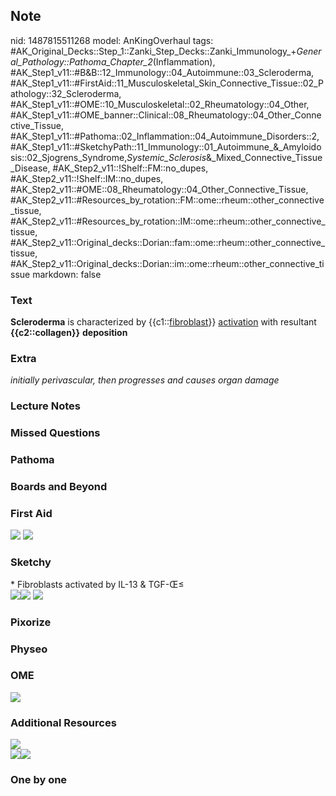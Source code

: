 ## Note
nid: 1487815511268
model: AnKingOverhaul
tags: #AK_Original_Decks::Step_1::Zanki_Step_Decks::Zanki_Immunology_+_General_Pathology::Pathoma_Chapter_2_(Inflammation), #AK_Step1_v11::#B&B::12_Immunology::04_Autoimmune::03_Scleroderma, #AK_Step1_v11::#FirstAid::11_Musculoskeletal_Skin_Connective_Tissue::02_Pathology::32_Scleroderma, #AK_Step1_v11::#OME::10_Musculoskeletal::02_Rheumatology::04_Other, #AK_Step1_v11::#OME_banner::Clinical::08_Rheumatology::04_Other_Connective_Tissue, #AK_Step1_v11::#Pathoma::02_Inflammation::04_Autoimmune_Disorders::2, #AK_Step1_v11::#SketchyPath::11_Immunology::01_Autoimmune_&_Amyloidosis::02_Sjogrens_Syndrome,_Systemic_Sclerosis_&_Mixed_Connective_Tissue_Disease, #AK_Step2_v11::!Shelf::FM::no_dupes, #AK_Step2_v11::!Shelf::IM::no_dupes, #AK_Step2_v11::#OME::08_Rheumatology::04_Other_Connective_Tissue, #AK_Step2_v11::#Resources_by_rotation::FM::ome::rheum::other_connective_tissue, #AK_Step2_v11::#Resources_by_rotation::IM::ome::rheum::other_connective_tissue, #AK_Step2_v11::Original_decks::Dorian::fam::ome::rheum::other_connective_tissue, #AK_Step2_v11::Original_decks::Dorian::im::ome::rheum::other_connective_tissue
markdown: false

### Text
<div>
  <b>Scleroderma</b> is characterized by {{c1::<u>fibroblast</u>}}
  <u>activation</u> with resultant <b>{{c2::collagen}}</b>
  <b>deposition</b>
</div>

### Extra
<i>initially perivascular, then progresses and causes organ
damage</i>

### Lecture Notes


### Missed Questions


### Pathoma


### Boards and Beyond


### First Aid
<img src="tmpEztTwY.png"> <img src="tmp4Rn4sZ.png">

### Sketchy
<div>
  * Fibroblasts activated by IL-13 & TGF-Œ≤
</div><img src=
"Screen%20Shot%202020-01-03%20at%209.38.52%20PM.JPG"><img src=
"Screen%20Shot%202020-01-03%20at%209.38.58%20PM.JPG"> <img src=
"Zoverall%20picture%20(87)_1566160514431.JPG">

### Pixorize


### Physeo


### OME
<div class="ome-widget">
  <a href=
  "https://onlinemeded.org/spa/rheumatology/other-connective-tissue/acquire?ref=anki">
  <img src="_OME_AnkiFlashcards_Lesson_6.png"></a>
</div>

### Additional Resources
<div>
  <div>
    <b><img src="paste-14635436068569089.jpg" style="" class=
    "resizer"></b>
  </div>
</div><img src="paste-12442520257072.jpg" style="" class=
"resizer"><img src="paste-3298534883329.jpg" style="" class=
"resizer">

### One by one

